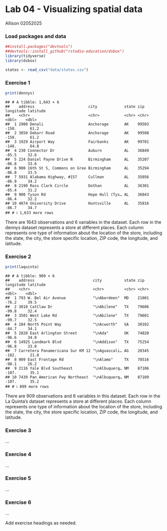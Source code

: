 Lab 04 - Visualizing spatial data
================
Allison
02052025

### Load packages and data

``` r
##install.packages("devtools")
##devtools::install_github("rstudio-education/dsbox")
library(tidyverse)
library(dsbox)
```

``` r
states <- read_csv("data/states.csv")
```

### Exercise 1

``` r
print(dennys)
```

    ## # A tibble: 1,643 × 6
    ##    address                        city            state zip   longitude latitude
    ##    <chr>                          <chr>           <chr> <chr>     <dbl>    <dbl>
    ##  1 2900 Denali                    Anchorage       AK    99503    -150.      61.2
    ##  2 3850 Debarr Road               Anchorage       AK    99508    -150.      61.2
    ##  3 1929 Airport Way               Fairbanks       AK    99701    -148.      64.8
    ##  4 230 Connector Dr               Auburn          AL    36849     -85.5     32.6
    ##  5 224 Daniel Payne Drive N       Birmingham      AL    35207     -86.8     33.6
    ##  6 900 16th St S, Commons on Gree Birmingham      AL    35294     -86.8     33.5
    ##  7 5931 Alabama Highway, #157     Cullman         AL    35056     -86.9     34.2
    ##  8 2190 Ross Clark Circle         Dothan          AL    36301     -85.4     31.2
    ##  9 900 Tyson Rd                   Hope Hull (Tys… AL    36043     -86.4     32.2
    ## 10 4874 University Drive          Huntsville      AL    35816     -86.7     34.7
    ## # ℹ 1,633 more rows

There are 1643 observations and 6 variables in the dataset. Each row in
the dennys dataset represents a store at different places. Each column
represents one type of information about the location of the store,
including the state, the city, the store specific location, ZIP code,
the longitude, and latitude.

### Exercise 2

``` r
print(laquinta)
```

    ## # A tibble: 909 × 6
    ##    address                          city          state zip   longitude latitude
    ##    <chr>                            <chr>         <chr> <chr>     <dbl>    <dbl>
    ##  1 793 W. Bel Air Avenue            "\nAberdeen"  MD    21001     -76.2     39.5
    ##  2 3018 CatClaw Dr                  "\nAbilene"   TX    79606     -99.8     32.4
    ##  3 3501 West Lake Rd                "\nAbilene"   TX    79601     -99.7     32.5
    ##  4 184 North Point Way              "\nAcworth"   GA    30102     -84.7     34.1
    ##  5 2828 East Arlington Street       "\nAda"       OK    74820     -96.6     34.8
    ##  6 14925 Landmark Blvd              "\nAddison"   TX    75254     -96.8     33.0
    ##  7 Carretera Panamericana Sur KM 12 "\nAguascali… AG    20345    -102.      21.8
    ##  8 909 East Frontage Rd             "\nAlamo"     TX    78516     -98.1     26.2
    ##  9 2116 Yale Blvd Southeast         "\nAlbuquerq… NM    87106    -107.      35.1
    ## 10 7439 Pan American Fwy Northeast  "\nAlbuquerq… NM    87109    -107.      35.2
    ## # ℹ 899 more rows

There are 909 observations and 6 variables in this dataset. Each row in
the La Quinta’s dataset represents a store at different places. Each
column represents one type of information about the location of the
store, including the state, the city, the store specific location, ZIP
code, the longitude, and latitude.

### Exercise 3

…

### Exercise 4

…

### Exercise 5

…

### Exercise 6

…

Add exercise headings as needed.
